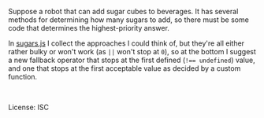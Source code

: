 ﻿
Suppose a robot that can add sugar cubes to beverages.
It has several methods for determining how many sugars to add,
so there must be some code that determines the highest-priority answer.

In [sugars.js](sugars.js) I collect the approaches I could think of,
but they're all either rather bulky or won't work (as `||` won't stop
at `0`), so at the bottom I suggest a new fallback operator that stops
at the first defined (`!== undefined`) value, and one that stops at
the first acceptable value as decided by a custom function.


&nbsp;

License: ISC
